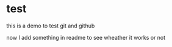 # test
this is a demo to test git and github

now I add something in readme to see wheather it works or not
